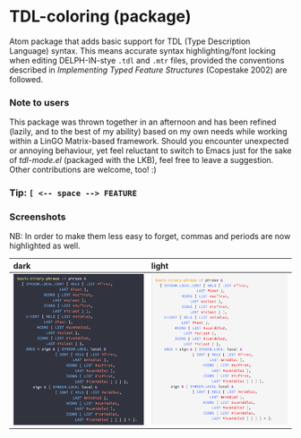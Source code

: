 # TDL-coloring (package)
Atom package that adds basic support for TDL (Type Description Language) syntax. This means accurate syntax highlighting/font locking when editing DELPH-IN-stye `.tdl` and `.mtr` files, provided the conventions described in *Implementing Typed Feature Structures* (Copestake 2002) are followed. 

### Note to users

This package was thrown together in an afternoon and has been refined (lazily, and to the best of my ability) based on my own needs while working within a LinGO Matrix-based framework. Should you encounter unexpected or annoying behaviour, yet feel reluctant to switch to Emacs just for the sake of *tdl-mode.el* (packaged with the LKB), feel free to leave a suggestion. Other contributions are welcome, too! :) 

### Tip: `[ <-- space --> FEATURE`

### Screenshots

NB: In order to make them less easy to forget, commas and periods are now highlighted as well. 

dark                                                                                          | light
:--------------------------------------------------------------------------------------------- | :------------------------------------------------------------------------------------
![](https://raw.githubusercontent.com/lemontheme/tdl-coloring/master/screenshots/dark_tdl.png) | ![](https://raw.githubusercontent.com/lemontheme/tdl-coloring/master/screenshots/light_tdl.png)
